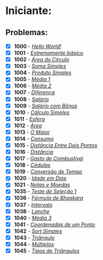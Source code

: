<h1>Iniciante:</h1>

<h2>Problemas:</h2>

- [x] **1000** - [*Hello World!*](https://github.com/Dendzy/beecrowd-resolution/blob/main/Iniciante/Problemas%20Markdown/Beecrowd_1000.md)
- [x] **1001** - [*Extremamente básico*](https://github.com/Dendzy/beecrowd-resolution/blob/main/Iniciante/Problemas%20Markdown/Beecrowd_1001.md)
- [x] **1002** - [*Área do Círculo*](https://github.com/Dendzy/beecrowd-resolution/blob/main/Iniciante/Problemas%20Markdown/Beecrowd_1002.md)
- [x] **1003** - [*Soma Simples*](https://github.com/Dendzy/beecrowd-resolution/blob/main/Iniciante/Problemas%20Markdown/Beecrowd_1003.md)
- [x] **1004** - [*Produto Simples*](https://github.com/Dendzy/beecrowd-resolution/blob/main/Iniciante/Problemas%20Markdown/Beecrowd_1004.md)
- [x] **1005** - [*Média 1*](https://github.com/Dendzy/beecrowd-resolution/blob/main/Iniciante/Problemas%20Markdown/Beecrowd_1005.md)
- [x] **1006** - [*Média 2*](https://github.com/Dendzy/beecrowd-resolution/blob/main/Iniciante/Problemas%20Markdown/Beecrowd_1006.md)
- [x] **1007** - [*Diferença*](https://github.com/Dendzy/beecrowd-resolution/blob/main/Iniciante/Problemas%20Markdown/Beecrowd_1007.md)
- [x] **1008** - [*Salário*](https://github.com/Dendzy/beecrowd-resolution/blob/main/Iniciante/Problemas%20Markdown/Beecrowd_1008.md)
- [x] **1009** - [*Salário com Bônus*](https://github.com/Dendzy/beecrowd-resolution/blob/main/Iniciante/Problemas%20Markdown/Beecrowd_1009.md)
- [x] **1010** - [*Cálculo Simples*](https://github.com/Dendzy/beecrowd-resolution/blob/main/Iniciante/Problemas%20Markdown/Beecrowd_1010.md)
- [x] **1011** - [*Esfera*]()
- [x] **1012** - [*Área*]()
- [x] **1013** - [*O Maior*]()
- [x] **1014** - [*Consumo*]()
- [x] **1015** - [*Distância Entre Dois Pontos*]()
- [x] **1016** - [*Distância*]()
- [x] **1017** - [*Gasto de Combustível*]()
- [x] **1018** - [*Cédulas*]()
- [x] **1019** - [*Conversão de Tempo*]()
- [x] **1020** - [*Idade em Dias*]()
- [x] **1021** - [*Notas e Moedas*]()
- [x] **1035** - [*Teste de Seleção 1*]()
- [x] **1036** - [*Fórmula de Bhaskara*]()
- [x] **1037** - [*Intervalo*]()
- [x] **1038** - [*Lanche*]()
- [x] **1040** - [*Média 3*]()
- [x] **1041** - [*Coordenadas de um Ponto*]()
- [x] **1042** - [*Sort Simples*]()
- [x] **1043** - [*Triângulo*]()
- [x] **1044** - [*Múltiplos*]()
- [x] **1045** - [*Tipos de Triângulos*]()
